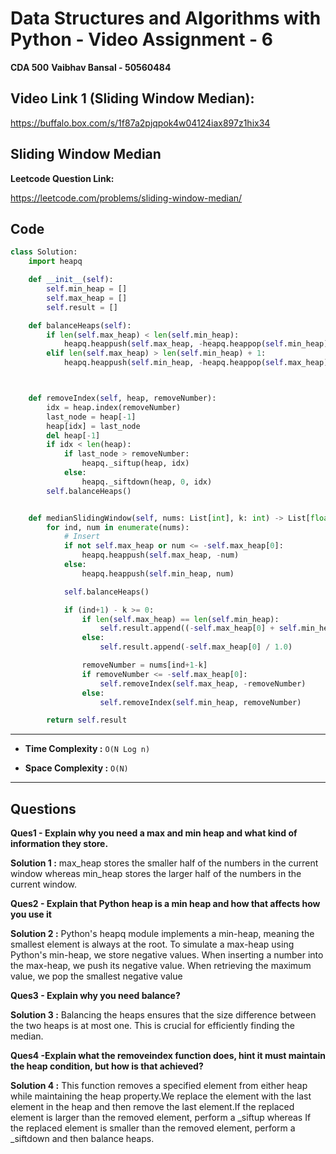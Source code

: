 # Data Structures and Algorithms with Python - Video Assignment - 6

**CDA 500**
**Vaibhav Bansal - 50560484**

## Video Link 1 (Sliding Window Median):

https://buffalo.box.com/s/1f87a2pjqpok4w04124iax897z1hix34

## Sliding Window Median

**Leetcode Question Link:**

https://leetcode.com/problems/sliding-window-median/

## Code

```python
class Solution:
    import heapq

    def __init__(self):  
        self.min_heap = []
        self.max_heap = []
        self.result = []

    def balanceHeaps(self):
        if len(self.max_heap) < len(self.min_heap):
            heapq.heappush(self.max_heap, -heapq.heappop(self.min_heap))
        elif len(self.max_heap) > len(self.min_heap) + 1:
            heapq.heappush(self.min_heap, -heapq.heappop(self.max_heap))



    def removeIndex(self, heap, removeNumber):
        idx = heap.index(removeNumber)
        last_node = heap[-1] 
        heap[idx] = last_node       
        del heap[-1]
        if idx < len(heap):
            if last_node > removeNumber:
                heapq._siftup(heap, idx)
            else:
                heapq._siftdown(heap, 0, idx)
        self.balanceHeaps()   


    def medianSlidingWindow(self, nums: List[int], k: int) -> List[float]:
        for ind, num in enumerate(nums):
            # Insert
            if not self.max_heap or num <= -self.max_heap[0]:
                heapq.heappush(self.max_heap, -num)
            else:
                heapq.heappush(self.min_heap, num)

            self.balanceHeaps()

            if (ind+1) - k >= 0:
                if len(self.max_heap) == len(self.min_heap):
                    self.result.append((-self.max_heap[0] + self.min_heap[0]) / 2)
                else:
                    self.result.append(-self.max_heap[0] / 1.0)

                removeNumber = nums[ind+1-k]
                if removeNumber <= -self.max_heap[0]:
                    self.removeIndex(self.max_heap, -removeNumber)
                else:
                    self.removeIndex(self.min_heap, removeNumber)

        return self.result

```

<hr/>

 - **Time Complexity :** `O(N Log n)`

 - **Space Complexity :** `O(N)`

<hr/>


## Questions

**Ques1 - Explain why you need a max and min heap and what kind of information they store.**

**Solution 1 :**
max_heap stores the smaller half of the numbers in the current window whereas min_heap stores the larger half of the numbers in the current window.

**Ques2 - Explain that Python heap is a min heap and how that affects how you use it**

**Solution 2 :**
Python's heapq module implements a min-heap, meaning the smallest element is always at the root. To simulate a max-heap using Python's min-heap, we store negative values. When inserting a number into the max-heap, we push its negative value. When retrieving the maximum value, we pop the smallest negative value


**Ques3 - Explain why you need balance?**

**Solution 3 :**
Balancing the heaps ensures that the size difference between the two heaps is at most one. This is crucial for efficiently finding the median.


**Ques4 -Explain what the removeindex function does, hint it must maintain the heap condition, but how is that achieved?**

**Solution 4 :**
This function removes a specified element from either heap while maintaining the heap property.We replace the element with the last element in the heap and then remove the last element.If the replaced element is larger than the removed element, perform a _siftup whereas If the replaced element is smaller than the removed element, perform a _siftdown and then balance heaps.